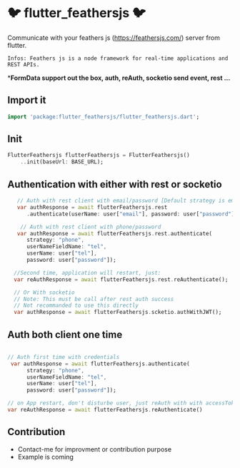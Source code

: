 # :bird: flutter_feathersjs :bird:

Communicate with your feathers js (https://feathersjs.com/) server from flutter.

`Infos: Feathers js is a node framework for real-time applications and REST APIs.`


*__FormData support out the box, auth, reAuth, socketio send event, rest ...__ 

## Import it

```dart
import 'package:flutter_feathersjs/flutter_feathersjs.dart';

```

## Init

```dart
FlutterFeathersjs flutterFeathersjs = FlutterFeathersjs()
    ..init(baseUrl: BASE_URL);

```

## Authentication with either with rest or socketio

```dart
   // Auth with rest client with email/password [Default strategy is email/password]
   var authResponse = await flutterFeathersjs.rest
      .authenticate(userName: user["email"], password: user["password"]);

    // Auth with rest client with phone/password
   var authResponse = await flutterFeathersjs.rest.authenticate(
      strategy: "phone",
      userNameFieldName: "tel",
      userName: user["tel"],
      password: user["password"]);

  //Second time, application will restart, just:
  var reAuthResponse = await flutterFeathersjs.rest.reAuthenticate();

  // Or With socketio
  // Note: This must be call after rest auth success
  // Not recommanded to use this directly
  var authResponse = await flutterFeathersjs.scketio.authWithJWT();

```

## Auth both client one time

```dart

// Auth first time with credentials
 var authResponse = await flutterFeathersjs.authenticate(
      strategy: "phone",
      userNameFieldName: "tel",
      userName: user["tel"],
      password: user["password"]);

// on App restart, don't disturbe user, just reAuth with with accessToken, early store by FlutterFeathersjs
var reAuthResponse = await flutterFeathersjs.reAuthenticate()

```

## Contribution

- Contact-me for improvment or contribution purpose
- Example is coming